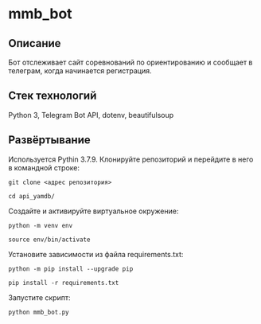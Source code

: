 # mmb_bot
## Описание
Бот отслеживает сайт соревнований по ориентированию и сообщает в телеграм, когда начинается регистрация.

## Стек технологий
Python 3, Telegram Bot API, dotenv, beautifulsoup

## Развёртывание
Используется Pythin 3.7.9.
Клонируйте репозиторий и перейдите в него в командной строке:
```
git clone <адрес репозитория>
```
```
cd api_yamdb/
```
Cоздайте и активируйте виртуальное окружение:
```
python -m venv env
```
```
source env/bin/activate
```
Установите зависимости из файла requirements.txt:
```
python -m pip install --upgrade pip
```
```
pip install -r requirements.txt
```
Запустите скрипт:
```
python mmb_bot.py
```
